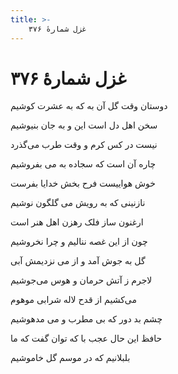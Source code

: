 ```yaml
---
title: >-
    غزل شمارهٔ ۳۷۶
---
```

# غزل شمارهٔ ۳۷۶

<div class="b" id="bn1"><div class="m1"><p>دوستان وقت گل آن به که به عشرت کوشیم</p></div>
<div class="m2"><p>سخن اهل دل است این و به جان بنیوشیم</p></div></div>
<div class="b" id="bn2"><div class="m1"><p>نیست در کس کرم و وقت طرب می‌گذرد</p></div>
<div class="m2"><p>چاره آن است که سجاده به می بفروشیم</p></div></div>
<div class="b" id="bn3"><div class="m1"><p>خوش هواییست فرح بخش خدایا بفرست</p></div>
<div class="m2"><p>نازنینی که به رویش می گلگون نوشیم</p></div></div>
<div class="b" id="bn4"><div class="m1"><p>ارغنون ساز فلک رهزن اهل هنر است</p></div>
<div class="m2"><p>چون از این غصه ننالیم و چرا نخروشیم</p></div></div>
<div class="b" id="bn5"><div class="m1"><p>گل به جوش آمد و از می نزدیمش آبی</p></div>
<div class="m2"><p>لاجرم ز آتش حرمان و هوس می‌جوشیم</p></div></div>
<div class="b" id="bn6"><div class="m1"><p>می‌کشیم از قدح لاله شرابی موهوم</p></div>
<div class="m2"><p>چشم بد دور که بی مطرب و می مدهوشیم</p></div></div>
<div class="b" id="bn7"><div class="m1"><p>حافظ این حال عجب با که توان گفت که ما</p></div>
<div class="m2"><p>بلبلانیم که در موسم گل خاموشیم</p></div></div>

